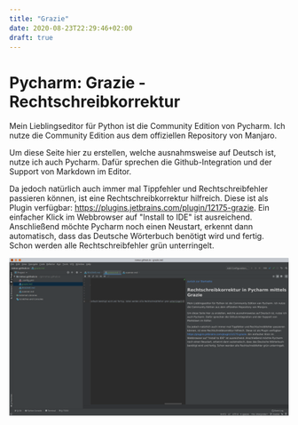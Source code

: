 ```yaml
---
title: "Grazie"
date: 2020-08-23T22:29:46+02:00
draft: true
---
```


# Pycharm: Grazie - Rechtschreibkorrektur

Mein Lieblingseditor für Python ist die Community Edition von Pycharm. Ich nutze die Community Edition aus dem offiziellen Repository von Manjaro. 

Um diese Seite hier zu erstellen, welche ausnahmsweise auf Deutsch ist, nutze ich auch Pycharm. Dafür sprechen die Github-Integration und der Support von Markdown im Editor.

Da jedoch natürlich auch immer mal Tippfehler und Rechtschreibfehler passieren können, ist eine Rechtschreibkorrektur hilfreich. Diese ist als Plugin verfügbar: <https://plugins.jetbrains.com/plugin/12175-grazie>. Ein einfacher Klick im Webbrowser auf "Install to IDE" ist ausreichend. Anschließend möchte Pycharm noch einen Neustart, erkennt dann automatisch, dass das Deutsche Wörterbuch benötigt wird und fertig. Schon werden alle Rechtschreibfehler grün unterringelt.

![Grazie](/grazie.png)  

